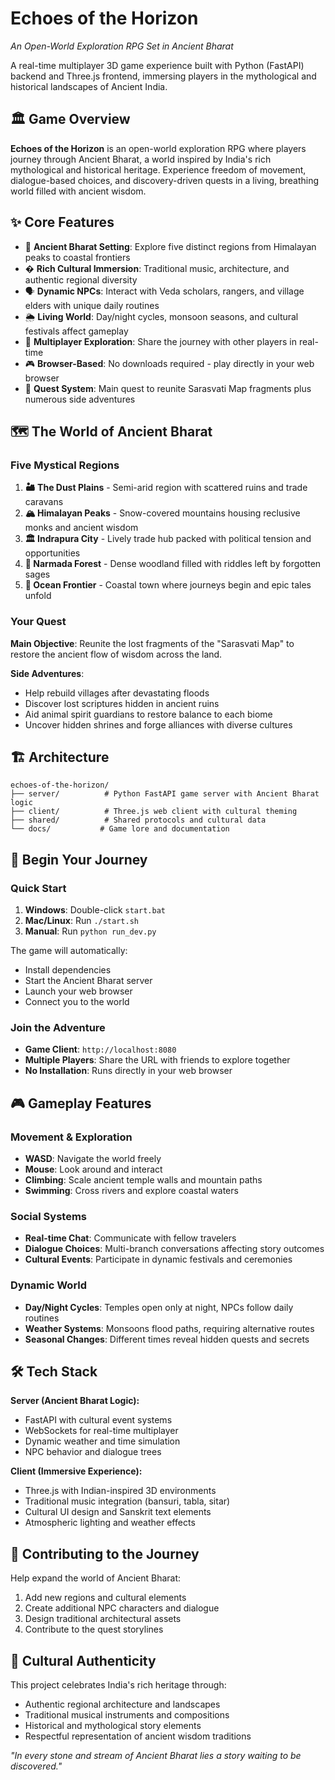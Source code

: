 # Echoes of the Horizon
*An Open-World Exploration RPG Set in Ancient Bharat*

A real-time multiplayer 3D game experience built with Python (FastAPI) backend and Three.js frontend, immersing players in the mythological and historical landscapes of Ancient India.

## 🏛️ Game Overview

**Echoes of the Horizon** is an open-world exploration RPG where players journey through Ancient Bharat, a world inspired by India's rich mythological and historical heritage. Experience freedom of movement, dialogue-based choices, and discovery-driven quests in a living, breathing world filled with ancient wisdom.

## ✨ Core Features

- 🌅 **Ancient Bharat Setting**: Explore five distinct regions from Himalayan peaks to coastal frontiers
- � **Rich Cultural Immersion**: Traditional music, architecture, and authentic regional diversity
- 🗣️ **Dynamic NPCs**: Interact with Veda scholars, rangers, and village elders with unique daily routines
- 🌦️ **Living World**: Day/night cycles, monsoon seasons, and cultural festivals affect gameplay
- 👥 **Multiplayer Exploration**: Share the journey with other players in real-time
- 🎮 **Browser-Based**: No downloads required - play directly in your web browser
- 📜 **Quest System**: Main quest to reunite Sarasvati Map fragments plus numerous side adventures

## 🗺️ The World of Ancient Bharat

### Five Mystical Regions

1. **🏜️ The Dust Plains** - Semi-arid region with scattered ruins and trade caravans
2. **🏔️ Himalayan Peaks** - Snow-covered mountains housing reclusive monks and ancient wisdom
3. **🏛️ Indrapura City** - Lively trade hub packed with political tension and opportunities
4. **🌲 Narmada Forest** - Dense woodland filled with riddles left by forgotten sages
5. **🌊 Ocean Frontier** - Coastal town where journeys begin and epic tales unfold

### Your Quest

**Main Objective**: Reunite the lost fragments of the "Sarasvati Map" to restore the ancient flow of wisdom across the land.

**Side Adventures**:
- Help rebuild villages after devastating floods
- Discover lost scriptures hidden in ancient ruins  
- Aid animal spirit guardians to restore balance to each biome
- Uncover hidden shrines and forge alliances with diverse cultures

## 🏗️ Architecture

```
echoes-of-the-horizon/
├── server/          # Python FastAPI game server with Ancient Bharat logic
├── client/          # Three.js web client with cultural theming
├── shared/          # Shared protocols and cultural data
└── docs/           # Game lore and documentation
```

## 🚀 Begin Your Journey

### Quick Start
1. **Windows**: Double-click `start.bat`
2. **Mac/Linux**: Run `./start.sh`
3. **Manual**: Run `python run_dev.py`

The game will automatically:
- Install dependencies
- Start the Ancient Bharat server
- Launch your web browser
- Connect you to the world

### Join the Adventure
- **Game Client**: `http://localhost:8080`
- **Multiple Players**: Share the URL with friends to explore together
- **No Installation**: Runs directly in your web browser

## 🎮 Gameplay Features

### Movement & Exploration
- **WASD**: Navigate the world freely
- **Mouse**: Look around and interact
- **Climbing**: Scale ancient temple walls and mountain paths
- **Swimming**: Cross rivers and explore coastal waters

### Social Systems
- **Real-time Chat**: Communicate with fellow travelers
- **Dialogue Choices**: Multi-branch conversations affecting story outcomes
- **Cultural Events**: Participate in dynamic festivals and ceremonies

### Dynamic World
- **Day/Night Cycles**: Temples open only at night, NPCs follow daily routines
- **Weather Systems**: Monsoons flood paths, requiring alternative routes
- **Seasonal Changes**: Different times reveal hidden quests and secrets

## 🛠️ Tech Stack

**Server (Ancient Bharat Logic):**
- FastAPI with cultural event systems
- WebSockets for real-time multiplayer
- Dynamic weather and time simulation
- NPC behavior and dialogue trees

**Client (Immersive Experience):**
- Three.js with Indian-inspired 3D environments
- Traditional music integration (bansuri, tabla, sitar)
- Cultural UI design and Sanskrit text elements
- Atmospheric lighting and weather effects

## 🤝 Contributing to the Journey

Help expand the world of Ancient Bharat:
1. Add new regions and cultural elements
2. Create additional NPC characters and dialogue
3. Design traditional architectural assets
4. Contribute to the quest storylines

## 📜 Cultural Authenticity

This project celebrates India's rich heritage through:
- Authentic regional architecture and landscapes
- Traditional musical instruments and compositions  
- Historical and mythological story elements
- Respectful representation of ancient wisdom traditions

*"In every stone and stream of Ancient Bharat lies a story waiting to be discovered."*